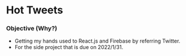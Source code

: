 # Hot Tweets

### Objective (Why?)
* Getting my hands used to React.js and Firebase by referring Twitter.
* For the side project that is due on 2022/1/31.